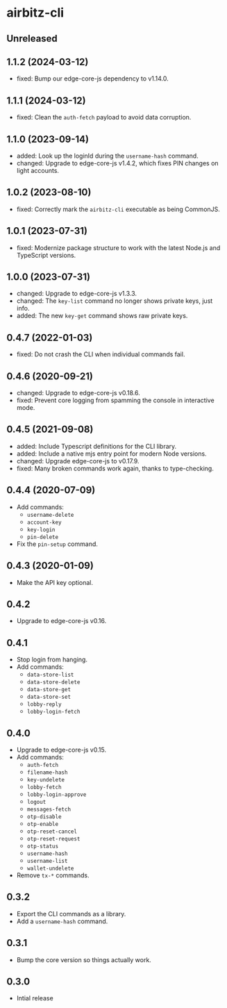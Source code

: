 # airbitz-cli

## Unreleased

## 1.1.2 (2024-03-12)

- fixed: Bump our edge-core-js dependency to v1.14.0.

## 1.1.1 (2024-03-12)

- fixed: Clean the `auth-fetch` payload to avoid data corruption.

## 1.1.0 (2023-09-14)

- added: Look up the loginId during the `username-hash` command.
- changed: Upgrade to edge-core-js v1.4.2, which fixes PIN changes on light accounts.

## 1.0.2 (2023-08-10)

- fixed: Correctly mark the `airbitz-cli` executable as being CommonJS.

## 1.0.1 (2023-07-31)

- fixed: Modernize package structure to work with the latest Node.js and TypeScript versions.

## 1.0.0 (2023-07-31)

- changed: Upgrade to edge-core-js v1.3.3.
- changed: The `key-list` command no longer shows private keys, just info.
- added: The new `key-get` command shows raw private keys.

## 0.4.7 (2022-01-03)

- fixed: Do not crash the CLI when individual commands fail.

## 0.4.6 (2020-09-21)

- changed: Upgrade to edge-core-js v0.18.6.
- fixed: Prevent core logging from spamming the console in interactive mode.

## 0.4.5 (2021-09-08)

- added: Include Typescript definitions for the CLI library.
- added: Include a native mjs entry point for modern Node versions.
- changed: Upgrade edge-core-js to v0.17.9.
- fixed: Many broken commands work again, thanks to type-checking.

## 0.4.4 (2020-07-09)

- Add commands:
  - `username-delete`
  - `account-key`
  - `key-login`
  - `pin-delete`
- Fix the `pin-setup` command.

## 0.4.3 (2020-01-09)

- Make the API key optional.

## 0.4.2

- Upgrade to edge-core-js v0.16.

## 0.4.1

- Stop login from hanging.
- Add commands:
  - `data-store-list`
  - `data-store-delete`
  - `data-store-get`
  - `data-store-set`
  - `lobby-reply`
  - `lobby-login-fetch`

## 0.4.0

- Upgrade to edge-core-js v0.15.
- Add commands:
  - `auth-fetch`
  - `filename-hash`
  - `key-undelete`
  - `lobby-fetch`
  - `lobby-login-approve`
  - `logout`
  - `messages-fetch`
  - `otp-disable`
  - `otp-enable`
  - `otp-reset-cancel`
  - `otp-reset-request`
  - `otp-status`
  - `username-hash`
  - `username-list`
  - `wallet-undelete`
- Remove `tx-*` commands.

## 0.3.2

- Export the CLI commands as a library.
- Add a `username-hash` command.

## 0.3.1

- Bump the core version so things actually work.

## 0.3.0

- Intial release
